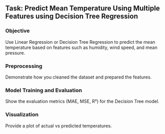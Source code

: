 ## Task: Predict Mean Temperature Using Multiple Features using Decision Tree Regression
### Objective 
Use Linear Regression or Decision Tree Regression to predict the mean temperature based on features such as humidity, wind speed, and mean pressure.
### Preprocessing 
Demonstrate how you cleaned the dataset and prepared the features.
### Model Training and Evaluation 
Show the evaluation metrics (MAE, MSE, R²) for the Decision Tree model.
### Visualization 
Provide a plot of actual vs predicted temperatures.
